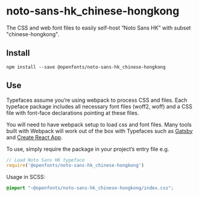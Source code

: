
# noto-sans-hk_chinese-hongkong

The CSS and web font files to easily self-host “Noto Sans HK” with subset "chinese-hongkong".

## Install

`npm install --save @openfonts/noto-sans-hk_chinese-hongkong`

## Use

Typefaces assume you’re using webpack to process CSS and files. Each typeface
package includes all necessary font files (woff2, woff) and a CSS file with
font-face declarations pointing at these files.

You will need to have webpack setup to load css and font files. Many tools built
with Webpack will work out of the box with Typefaces such as [Gatsby](https://github.com/gatsbyjs/gatsby)
and [Create React App](https://github.com/facebookincubator/create-react-app).

To use, simply require the package in your project’s entry file e.g.

```javascript
// Load Noto Sans HK typeface
require('@openfonts/noto-sans-hk_chinese-hongkong')
```

Usage in SCSS:
```scss
@import "~@openfonts/noto-sans-hk_chinese-hongkong/index.css";
```
